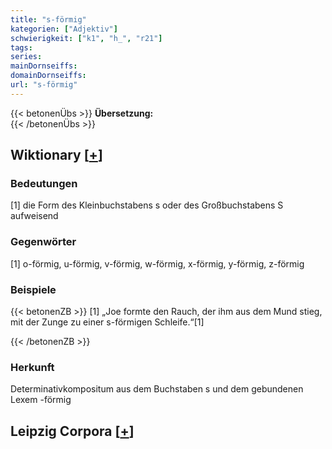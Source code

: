 ```yaml
---
title: "s-förmig"
kategorien: ["Adjektiv"]
schwierigkeit: ["k1", "h_", "r21"]
tags:
series:
mainDornseiffs:
domainDornseiffs:
url: "s-förmig"
---
```


{{< betonenÜbs >}}
**Übersetzung:**  
{{< /betonenÜbs >}}

## Wiktionary [[+](https://de.wiktionary.org/wiki/s-förmig)]

### Bedeutungen
[1] die Form des Kleinbuchstabens s oder des Großbuchstabens S aufweisend  

### Gegenwörter
[1] o-förmig, u-förmig, v-förmig, w-förmig, x-förmig, y-förmig, z-förmig  

### Beispiele
{{< betonenZB >}}
[1] „Joe formte den Rauch, der ihm aus dem Mund stieg, mit der Zunge zu einer s-förmigen Schleife.“[1]  

{{< /betonenZB >}}
### Herkunft
Determinativkompositum aus dem Buchstaben s und dem gebundenen Lexem -förmig  


## Leipzig Corpora [[+](https://corpora.uni-leipzig.de/en/res?word=s-förmig&corpusId=deu_newscrawl-public_2018)]

